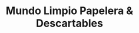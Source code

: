 ---
title: "Mundo Limpio Papelera & Descartables"
url: /cipolletti/mundo-limpio-papelera-und-descartables/
shop: Drogerie
---